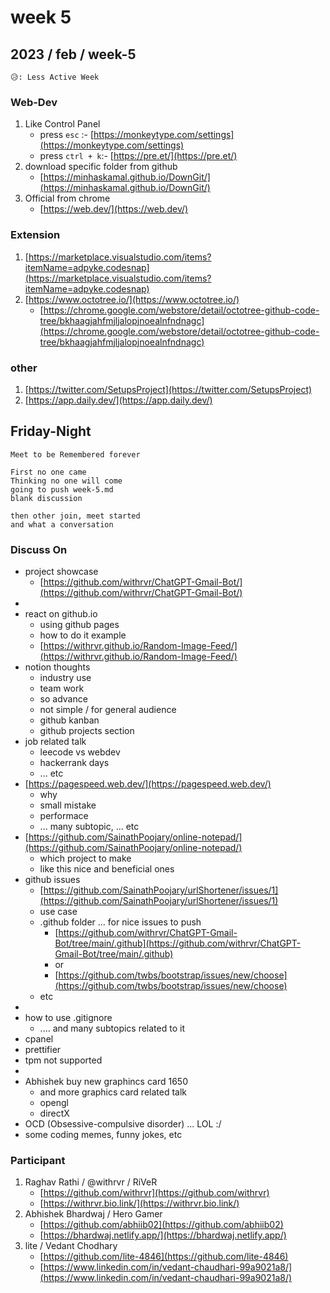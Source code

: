 # week 5

## 2023 / feb / week-5

```
😥: Less Active Week
```

### Web-Dev

1. Like Control Panel
   * press `esc` :- [https://monkeytype.com/settings](https://monkeytype.com/settings)
   * press `ctrl + k`:- [https://pre.et/](https://pre.et/)
2. download specific folder from github
   * [https://minhaskamal.github.io/DownGit/](https://minhaskamal.github.io/DownGit/)
3. Official from chrome
   * [https://web.dev/](https://web.dev/)

### Extension

1. [https://marketplace.visualstudio.com/items?itemName=adpyke.codesnap](https://marketplace.visualstudio.com/items?itemName=adpyke.codesnap)
2. [https://www.octotree.io/](https://www.octotree.io/)
   * [https://chrome.google.com/webstore/detail/octotree-github-code-tree/bkhaagjahfmjljalopjnoealnfndnagc](https://chrome.google.com/webstore/detail/octotree-github-code-tree/bkhaagjahfmjljalopjnoealnfndnagc)

### other

1. [https://twitter.com/SetupsProject](https://twitter.com/SetupsProject)
2. [https://app.daily.dev/](https://app.daily.dev/)

## Friday-Night

```
Meet to be Remembered forever

First no one came
Thinking no one will come
going to push week-5.md
blank discussion

then other join, meet started
and what a conversation
```

### Discuss On

* project showcase
  * [https://github.com/withrvr/ChatGPT-Gmail-Bot/](https://github.com/withrvr/ChatGPT-Gmail-Bot/)
*
* react on github.io
  * using github pages
  * how to do it example
  * [https://withrvr.github.io/Random-Image-Feed/](https://withrvr.github.io/Random-Image-Feed/)
* notion thoughts
  * industry use
  * team work
  * so advance
  * not simple / for general audience
  * github kanban
  * github projects section
* job related talk
  * leecode vs webdev
  * hackerrank days
  * ... etc
* [https://pagespeed.web.dev/](https://pagespeed.web.dev/)
  * why
  * small mistake
  * performace
  * ... many subtopic, ... etc
* [https://github.com/SainathPoojary/online-notepad/](https://github.com/SainathPoojary/online-notepad/)
  * which project to make
  * like this nice and beneficial ones
* github issues
  * [https://github.com/SainathPoojary/urlShortener/issues/1](https://github.com/SainathPoojary/urlShortener/issues/1)
  * use case
  * .github folder ... for nice issues to push
    * [https://github.com/withrvr/ChatGPT-Gmail-Bot/tree/main/.github](https://github.com/withrvr/ChatGPT-Gmail-Bot/tree/main/.github)
    * or
    * [https://github.com/twbs/bootstrap/issues/new/choose](https://github.com/twbs/bootstrap/issues/new/choose)
  * etc
*
* how to use .gitignore
  * .... and many subtopics related to it
* cpanel
* prettifier
* tpm not supported
*
* Abhishek buy new graphincs card 1650
  * and more graphics card related talk
  * opengl
  * directX
* OCD (Obsessive-compulsive disorder) ... LOL :/
* some coding memes, funny jokes, etc

### Participant

1. Raghav Rathi / @withrvr / RiVeR
   * [https://github.com/withrvr](https://github.com/withrvr)
   * [https://withrvr.bio.link/](https://withrvr.bio.link/)
2. Abhishek Bhardwaj / Hero Gamer
   * [https://github.com/abhiib02](https://github.com/abhiib02)
   * [https://bhardwaj.netlify.app/](https://bhardwaj.netlify.app/)
3. lite / Vedant Chodhary
   * [https://github.com/lite-4846](https://github.com/lite-4846)
   * [https://www.linkedin.com/in/vedant-chaudhari-99a9021a8/](https://www.linkedin.com/in/vedant-chaudhari-99a9021a8/)
